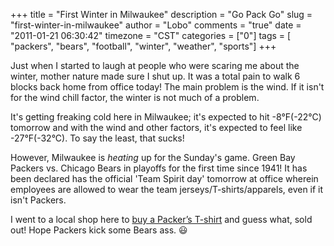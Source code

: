 +++
title = "First Winter in Milwaukee"
description = "Go Pack Go"
slug = "first-winter-in-milwaukee"
author = "Lobo"
comments = "true"
date = "2011-01-21 06:30:42"
timezone = "CST"
categories = ["0"]
tags = [ "packers", "bears", "football", "winter", "weather", "sports"]
+++

Just when I started to laugh at people who were scaring me about the winter, mother nature made sure I shut up. It was a total pain to walk 6 blocks back home from office today! The main problem is the wind. If it isn't for the wind chill factor, the winter is not much of a problem.

It's getting freaking cold here in Milwaukee; it's expected to hit -8°F(-22°C) tomorrow and with the wind and other factors, it's expected to feel like -27°F(-32°C). To say the least, that sucks!

However, Milwaukee is _heating_ up for the Sunday's game. Green Bay Packers vs. Chicago Bears in playoffs for the first time since 1941! It has been declared has the official 'Team Spirit day' tomorrow at office wherein employees are allowed to wear the team jerseys/T-shirts/apparels, even if it isn't Packers.

I went to a local shop here to [buy a Packer’s T-shirt](http://amzn.to/2G1rQX3) and guess what, sold out! Hope Packers kick some Bears ass. :smiley:

